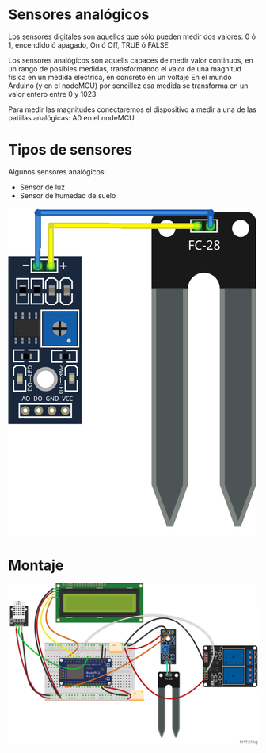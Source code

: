 # Sensores analógicos

Los sensores digitales son aquellos que sólo pueden medir dos valores: 0 ó 1, encendido ó apagado, On ó Off, TRUE ó FALSE

Los sensores analógicos son aquells capaces de medir valor continuos, en un rango de posibles medidas, transformando el valor de una magnitud física en un medida eléctrica, en concreto en un voltaje
En el mundo Arduino (y en el nodeMCU) por sencillez esa medida se transforma en un valor entero entre 0 y 1023

Para medir las magnitudes conectaremos el dispositivo a medir a una de las patillas analógicas: A0 en el nodeMCU

# Tipos de sensores



Algunos sensores analógicos:
* Sensor de luz
* Sensor de humedad de suelo

![](./images/Sensor_Humedad_Suelo.png)


# Montaje

![](https://raw.githubusercontent.com/javacasm/IOT4Mentors/master/images/LCD_DHT_Humedad_Rele_bb.png)
